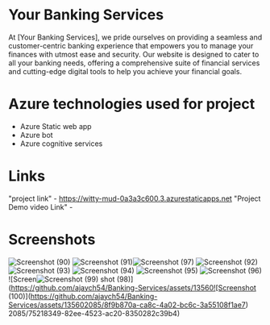 # Your Banking Services
At [Your Banking Services], we pride ourselves on providing a seamless and customer-centric banking experience that empowers you to manage your finances with utmost ease and security. Our website is designed to cater to all your banking needs, offering a comprehensive suite of financial services and cutting-edge digital tools to help you achieve your financial goals.

# Azure technologies used for project
* Azure Static web app
* Azure bot
* Azure cognitive services

# Links
"project link" - https://witty-mud-0a3a3c600.3.azurestaticapps.net
"Project Demo video Link" - 

# Screenshots

![Screenshot (90)](https://github.com/ajaych54/Banking-Services/assets/135602085/5f83c725-db0c-4e36-bd59-50855adab074)
![Screenshot (91)](https://github.com/ajaych54/Banking-Services/assets/135602085/1c0a4761-b292-4927-a052-af2ed7363ec8)![Screenshot (97)](https://github.com/ajaych54/Banking-Services/assets/135602085/63841b56-509e-4630-a3ec-a2c35cb8bb6d)
![Screenshot (92)](https://github.com/ajaych54/Banking-Services/assets/135602085/5a9c63eb-9c26-4a6a-9e75-d363821fff19)
![Screenshot (93)](https://github.com/ajaych54/Banking-Services/assets/135602085/d79d2564-a518-473b-8a82-1b70efa3eb36)
![Screenshot (94)](https://github.com/ajaych54/Banking-Services/assets/135602085/6ae49510-ee38-49c9-a04c-0d0dd56d7b9b)
![Screenshot (95)](https://github.com/ajaych54/Banking-Services/assets/135602085/0f05bc66-d700-437f-a8aa-d98e1cc10f51)
![Screenshot (96)](https://github.com/ajaych54/Banking-Services/assets/135602085/0579e9b3-1b84-4749-af60-1fcd17541f45)
![Screen![Screenshot (99)](https://github.com/ajaych54/Banking-Services/assets/135602085/6d686dd0-9859-4fc2-b36a-e95483a9ac66)
shot (98)](https://github.com/ajaych54/Banking-Services/assets/13560![Screenshot (100)](https://github.com/ajaych54/Banking-Services/assets/135602085/8f9b870a-ca8c-4a02-bc6c-3a55108f1ae7)
2085/75218349-82ee-4523-ac20-8350282c39b4)


